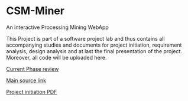 # CSM-Miner
An interactive Processing Mining WebApp

This Project is part of a software project lab and thus contains all accompanying studies and documents for project initiation, requirement analysis, design analysis and at last the final presentation of the project. Moreover, all code will be uploaded here.

[Current Phase review](Phase%20reviews/main.pdf)

[Main source link](Source/index.html)

[Project initiation PDF](CSM%20Project%20Initiation/main.pdf)